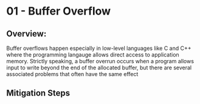 # 01 - Buffer Overflow

## Overview:
Buffer overflows happen especially in low-level languages like C and C++ where the programming langauge allows direct access to application memory. Strictly speaking, a buffer overrun occurs when a program allows input to write beyond
the end of the allocated buffer, but there are several associated problems that often
have the same effect

## Mitigation Steps
